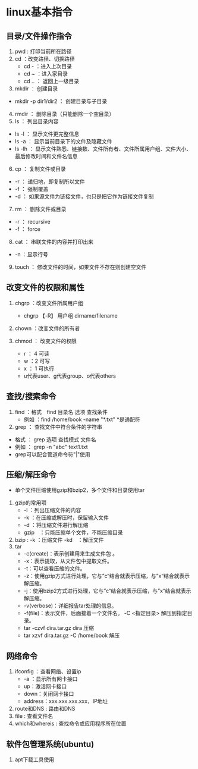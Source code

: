 # linux基本指令

## 目录/文件操作指令

1. pwd : 打印当前所在路径
2. cd ：改变路径、切换路径
   - cd -  ：进入上次目录
   - cd ~ ：进入家目录
   - cd .. ： 返回上一级目录
3.  mkdir ： 创建目录
   - mkdir -p dir1/dir2 ： 创建目录与子目录
4.  rmdir ： 删除目录（只能删除一个空目录）
5.  ls ： 列出目录内容
   - ls -l  ： 显示文件更完整信息
   - ls -a ： 显示当前目录下的文件及隐藏文件
   - ls -lh ： 显示文件熟悉、链接数、文件所有者、文件所属用户组、文件大小、最后修改时间和文件名信息
6.  cp ： 复制文件或目录
   - -r ： 递归地，即复制所以文件
   - -f ： 强制覆盖
   - -d ： 如果源文件为链接文件，也只是把它作为链接文件复制
7.  rm ： 删除文件或目录
   - -r ： recursive
   - -f ： force
8.  cat ： 串联文件的内容并打印出来
   - -n ：显示行号
9. touch ： 修改文件的时间，如果文件不存在则创建空文件

## 改变文件的权限和属性

1. chgrp ：改变文件所属用户组

   - chgrp 【-R】 用户组  dirname/filename
2. chown ：改变文件的所有者
3. chmod ： 改变文件的权限
   - r ： 4 可读
   - w ：2 可写
   - x ： 1 可执行
   - u代表user、g代表group、o代表others

## 查找/搜索命令

1. find ：格式　find	目录名	选项	查找条件
   - 例如 ：find  /home/book  -name  "*.txt"   *是通配符
2.  grep ： 查找文件中符合条件的字符串
   - 格式 ： grep	选项	查找模式	文件名
   - 例如 ： grep -n "abc" text1.txt
   - grep可以配合管道命令符"|"使用
## 压缩/解压命令
- 单个文件压缩使用gzip和bzip2，多个文件和目录使用tar
1. gzip的常用项
   - -l ：列出压缩文件的内容
   - -k ：在压缩或解压时，保留输入文件
   - -d ：将压缩文件进行解压缩
   - gzip　：只能压缩单个文件，不能压缩目录
2. bzip : -k ：压缩文件  -kd　：解压文件
3. tar
   - -c(create)：表示创建用来生成文件包 。
   - -x：表示提取，从文件包中提取文件。
   - -t：可以查看压缩的文件。
   - -z：使用gzip方式进行处理，它与”c“结合就表示压缩，与”x“结合就表示解压缩。
   - -j：使用bzip2方式进行处理，它与”c“结合就表示压缩，与”x“结合就表示解压缩。
   - -v(verbose)：详细报告tar处理的信息。
   - -f(file)：表示文件，后面接着一个文件名。 -C <指定目录> 解压到指定目录。
   - tar -czvf dira.tar.gz dira 压缩    
   - tar xzvf dira.tar.gz -C /home/book 解压  
## 网络命令
1. ifconfig ：查看网络、设置ip
   - -a ：显示所有网卡接口
   - up：激活网卡接口
   - down：关闭网卡接口
   - address：xxx.xxx.xxx.xxx，IP地址
2. route和DNS : 路由和DNS
3. file : 查看文件名
4. which和whereis : 查找命令或应用程序所在位置
##  软件包管理系统(ubuntu)
1. apt下载工具使用

 
   
   
   
   



























   


